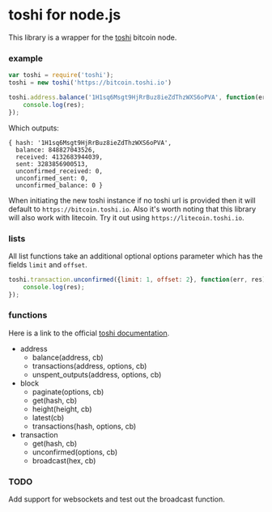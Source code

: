 # toshi for node.js

This library is a wrapper for the [toshi](https://toshi.io/) bitcoin node. 

### example
``` javascript
var toshi = require('toshi');
toshi = new toshi('https://bitcoin.toshi.io')

toshi.address.balance('1H1sq6Msgt9HjRrBuz8ieZdThzWXS6oPVA', function(err, res){
	console.log(res);
});
```

Which outputs:

```
{ hash: '1H1sq6Msgt9HjRrBuz8ieZdThzWXS6oPVA',
  balance: 848827043526,
  received: 4132683944039,
  sent: 3283856900513,
  unconfirmed_received: 0,
  unconfirmed_sent: 0,
  unconfirmed_balance: 0 }
```

When initiating the new toshi instance if no toshi url is provided then it will default to `https://bitcoin.toshi.io`. Also it's worth noting that this library will also work with litecoin. Try it out using `https://litecoin.toshi.io`. 

### lists

All list functions take an additional optional options parameter which has the fields `limit` and `offset`.

``` javascript
toshi.transaction.unconfirmed({limit: 1, offset: 2}, function(err, res){
	console.log(res);
});
```

### functions

Here is a link to the official [toshi documentation](https://toshi.io/docs/).

* address
  * balance(address, cb)
  * transactions(address, options, cb)
  * unspent_outputs(address, options, cb)
* block
  * paginate(options, cb)
  * get(hash, cb)
  * height(height, cb)
  * latest(cb)
  * transactions(hash, options, cb)
* transaction
  * get(hash, cb)
  * unconfirmed(options, cb)
  * broadcast(hex, cb)

### TODO

Add support for websockets and test out the broadcast function. 
